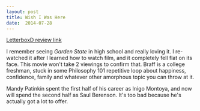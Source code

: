```yaml
---
layout: post
title: Wish I Was Here 
date:  2014-07-28 
---
```

 
[LetterboxD review link](http://letterboxd.com/samarthbhaskar/film/wish-i-was-here/)

 I remember seeing _Garden State_ in high school and really loving it. I re-watched it after I learned how to watch film, and it completely fell flat on its face. This movie won't take 2 viewings to confirm that. Braff is a college freshman, stuck in some Philosophy 101 repetitive loop about happiness, confidence, family and whatever other amorphous topic you can throw at it.

Mandy Patinkin spent the first half of his career as Inigo Montoya, and now will spend the second half as Saul Berenson. It's too bad because he's actually got a lot to offer.
